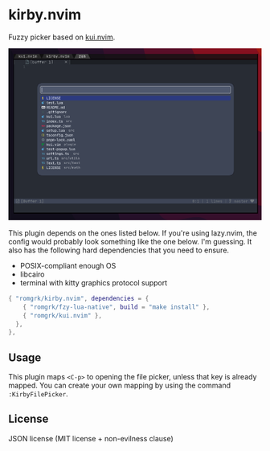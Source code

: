 # kirby.nvim

Fuzzy picker based on [kui.nvim](https://github.com/romgrk/kui.nvim).

![demo](./assets/demo.png)

This plugin depends on the ones listed below. If you're using lazy.nvim, the config would 
probably look something like the one below. I'm guessing. It also has the following hard
dependencies that you need to ensure.
 - POSIX-compliant enough OS
 - libcairo
 - terminal with kitty graphics protocol support

```lua
{ "romgrk/kirby.nvim", dependencies = {
    { "romgrk/fzy-lua-native", build = "make install" },
    { "romgrk/kui.nvim" },
  },
},
```

## Usage

This plugin maps `<C-p>` to opening the file picker, unless that key is already mapped.
You can create your own mapping by using the command `:KirbyFilePicker`.

## License

JSON license (MIT license + non-evilness clause)
